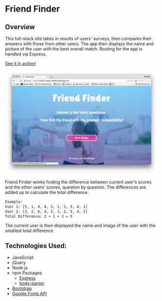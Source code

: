 # Friend Finder

## Overview

This full-stack site takes in results of users' surveys, then compares their answers with those from other users. The app then displays the name and picture of the user with the best overall match. Routing for the app is handled via Express.

[See it in action!](https://tranquil-retreat-50930.herokuapp.com/)

![picture alt](README.png "Friend Finder Home")

Friend Finder works finding the difference between current user's scores and the other users' scores, question by question. The differences are added up to calculate the total difference.

	Example:
	User 1: [5, 1, 4, 4, 5, 1, 2, 5, 4, 1]
	User 2: [3, 2, 6, 4, 5, 1, 2, 5, 4, 1]
	Total Difference: 2 + 1 + 2 = 5

The current user is then displayed the name and image of the user with the smallest total difference.

## Technologies Used:

* JavaScript
* jQuery
* Node.js
* npm Packages
	* [Express](https://www.npmjs.com/package/twitter)
	* [body-parser](https://www.npmjs.com/package/spotify)
* [Bootstrap](http://getbootstrap.com/)
* [Google Fonts API](https://fonts.google.com)